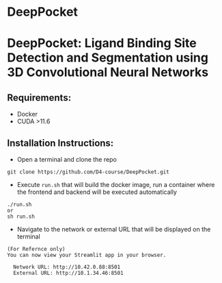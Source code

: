 # DeepPocket
# DeepPocket: Ligand Binding Site Detection and Segmentation using 3D Convolutional Neural Networks

## Requirements: 
- Docker
- CUDA >11.6

## Installation Instructions:
- Open a terminal and clone the repo
```
git clone https://github.com/D4-course/DeepPocket.git
```
- Execute ```run.sh``` that will build the docker image, run a container where the frontend and backend will be executed automatically
```
./run.sh
or
sh run.sh
```
- Navigate to the network or external URL that will be displayed on the terminal
```
(For Refernce only)
You can now view your Streamlit app in your browser.

  Network URL: http://10.42.0.88:8501
  External URL: http://10.1.34.46:8501
```

